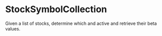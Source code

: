 # StockSymbolCollection
Given a list of stocks, determine which and active and retrieve their beta values.
